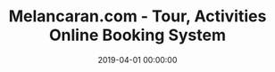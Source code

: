 ---
layout: inner
position: right
title: 'Melancaran.com - Tour, Activities Online Booking System'
lead_text: 'Maintained and implemented new features for the online booking site.'
tags: ['MySQL', 'PHP', 'Yii 2', 'API', 'Javascript']
featured_image: '/img/posts/melancaran-min.png'
date: 2019-04-01 00:00:00
categories: ['Backend Dev']
project_link: ''
button_icon: ''
button_text: ''
order: 21
visible: 1
company: 'Self-employed'
---